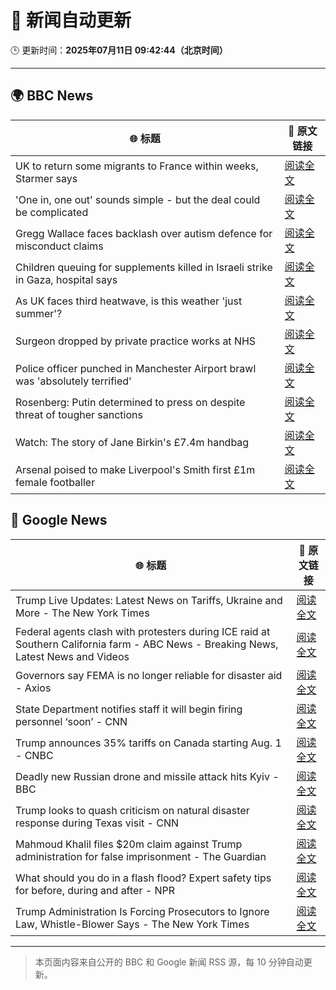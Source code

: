 # 🧠 新闻自动更新

🕒 更新时间：**2025年07月11日 09:42:44（北京时间）**

---

## 🌍 BBC News

| 🌐 标题 | 🔗 原文链接 |
|--------|-------------|
| UK to return some migrants to France within weeks, Starmer says | [阅读全文](https://www.bbc.com/news/articles/c4g2edx410wo) |
| 'One in, one out' sounds simple - but the deal could be complicated | [阅读全文](https://www.bbc.com/news/articles/c8d60djgqndo) |
| Gregg Wallace faces backlash over autism defence for misconduct claims | [阅读全文](https://www.bbc.com/news/articles/cx24lxl85wyo) |
| Children queuing for supplements killed in Israeli strike in Gaza, hospital says | [阅读全文](https://www.bbc.com/news/articles/c4gd01g1gxro) |
| As UK faces third heatwave, is this weather 'just summer'? | [阅读全文](https://www.bbc.com/weather/articles/cwyrw66jkkko) |
| Surgeon dropped by private practice works at NHS | [阅读全文](https://www.bbc.com/news/articles/cev0n2r0d2yo) |
| Police officer punched in Manchester Airport brawl was 'absolutely terrified' | [阅读全文](https://www.bbc.com/news/articles/cvgn8dz3l0lo) |
| Rosenberg: Putin determined to press on despite threat of tougher sanctions | [阅读全文](https://www.bbc.com/news/videos/cz9kqe5v379o) |
| Watch: The story of Jane Birkin's £7.4m handbag | [阅读全文](https://www.bbc.com/news/videos/c24vdnp37d1o) |
| Arsenal poised to make Liverpool's Smith first £1m female footballer | [阅读全文](https://www.bbc.com/sport/football/articles/cp8m517dl99o) |

## 📰 Google News

| 🌐 标题 | 🔗 原文链接 |
|--------|-------------|
| Trump Live Updates: Latest News on Tariffs, Ukraine and More - The New York Times | [阅读全文](https://news.google.com/rss/articles/CBMiY0FVX3lxTFB5SGFLQ2hJQl96VVd0YzBpSmFBblhNaThYQUJMSmFwc3pIeTM3ZzF1ajZSRzE3VjJIQ2QwUmFhcThOV2FNU0hZV1FRWjgtVDJ6WjBVcC1TWEtkbjJZdkZuaE5kVQ?oc=5) |
| Federal agents clash with protesters during ICE raid at Southern California farm - ABC News - Breaking News, Latest News and Videos | [阅读全文](https://news.google.com/rss/articles/CBMiqAFBVV95cUxPVFJxbG1wWjVrbEFwNzlteXlYUEJhMzlXOHNJQXFWczRoUVZfRW5aVllYWXQ3TmgzZE5SU3ctM0hQQU0yN0RNM2RqV0xYSkExeEkzTktkSEtHb3dTdTlyLWFGMzJtSnZvV0NhWVFsQUxzMFRoLWF0OHBjUGtUSEk0Sk5NLVlVbGdTbURLV01MeW5XZUNKOHJwdFhBMndkd2x3ZVZJV2d1dEPSAa4BQVVfeXFMUDZlcFBBRmtsME93akV0aW1jaWJzR3RVbmlXOWhuaFRuYlNWXzVBaDlLYXlKODVuTTF5U3Mtell4UVVTcnRpMjNkSnN0QVcwTkQ0elo5RVFuYThnc0xkOXBpLWRVV3ZrcEhDWjJHM3YtQ1JENmhMZG00XzVZN3Zuems3UUFSOWhZWk15eDNpQTExRjFmTDB4a3hqUGhCMTMyY3h0NXdWRmgwTFd0YUxB?oc=5) |
| Governors say FEMA is no longer reliable for disaster aid - Axios | [阅读全文](https://news.google.com/rss/articles/CBMiigFBVV95cUxOTVdVeHBsZHBVQ29VaFI0OGlHLVVBMUVKNVo2OGJ2bUt0a21sVGhBSXgtZVhVb3pLM0UtdUtyc3V1NXl2TXNPc003d05QNW85ZlBiT1hKSjJfV0tLeHFuSHlaUV9tWHlSVi1yb3lkZ2cxWkRiamd4YW1yOEJZT1BvUDlMd0xCNzdic2c?oc=5) |
| State Department notifies staff it will begin firing personnel ‘soon’ - CNN | [阅读全文](https://news.google.com/rss/articles/CBMibkFVX3lxTE82X3VmX2FtMjNlWjVrZ0xDVjBXYXZfVDgwYUJ0V05lanh0UkJyTm5NNDJSSGlOc21hTjZQSDYzVWVDOGdHelk0RkYyWGRvQXVLQUkybHIyOGxBQUpYWlh4RGRaRzdQd2hVbkVldVJB0gFzQVVfeXFMTk5zdUpRVWV3UWNic2lKUEpLSHVYS0FLNkNKMnRWdUtrTmtTNW5rWDZ6OWNfYm02R0lyWHVpYmtJZFpkOTA1THJ6djN0cGVQU2RtQWoyeEphRlZzZzRkNlFSLVpDQldjdHZiTDl1R0k2c2ZrOA?oc=5) |
| Trump announces 35% tariffs on Canada starting Aug. 1 - CNBC | [阅读全文](https://news.google.com/rss/articles/CBMimwFBVV95cUxQU2l1cFNHbzBleHhEa3NkZi1MZU03ekRjdjU1SVdwUDNBM1VXczJxUTZFSlFiMFpmbDlmZFkxRzNFdFlMOHNwVERtWlpVQ1RkWnBSUGltdkxCQ2RQMkJlN2w5ZFlhTTFOeUNJSHZfNXk3SEVpVlRaalBIM0JMaGpHdzhUY3hrSjdBdW9PbmNkS0d1V245YzRMMEVKY9IBoAFBVV95cUxOSUZ0UmlaRHRaRUlhVEs4dXNKREgxYUVJRXJ5czFwUkZRS2Q0Q1RrMHVBVFpMVUdOWkFWR1UwY1BySlJoT2ZyemJhMnJWUEN4dkRpSTEwcDBBaFR1UkVuaW5DaDhWUThRX3ZCaHduM1dHZFlzZ1hKaFgwZHNJdzlubU1oMzFJbjVpTjZVd2lNNE94MjNYSzVsak9wcUJCbElH?oc=5) |
| Deadly new Russian drone and missile attack hits Kyiv - BBC | [阅读全文](https://news.google.com/rss/articles/CBMiWkFVX3lxTE1uUWpYNnZrQWxnS0ZUelVxczBwWHpZbWY1dlFpVkpGSElEZUpXUENwejNEQldpQl9TQndFV3p6Nm83NUFPcDZ5cnROS2FDcWpSWmFlZDRGU1lSd9IBX0FVX3lxTFBOVnluSmhUdjRVVkoxQmxSRG50MEdJcjFHNFp5YURMNGg5bTRkYmZkYlMwNlk3UVUyeEQwMi1JUS1HT3pHTGN4QUNubmg0NjIxUF9WS0JEdXFFLWstR3Jj?oc=5) |
| Trump looks to quash criticism on natural disaster response during Texas visit - CNN | [阅读全文](https://news.google.com/rss/articles/CBMidkFVX3lxTE90WXlzd3c0eVZYcmp2eVhpekUxMS1qVVQzcl9ULVpCVWR2U0FIMFlyX2tLcUpPRWEwdV9fc2JWWVNGa0pmd05sSWJaT0tKWHhHQkdMcVFqaVNUd2thOEpNa21uS3Vxc3g0MWNOWXBnVkN6QmtlVGfSAXtBVV95cUxQZXByQ1lCYkFMaTduSkp4MlBYMUdDX1hETll0WE0tVkZWQjBNQ2xXNngtV2xxWGpTSEk4cjR2dVVfSkUwLWU0Q2RwQ2dSTHg5ZTJzb3pMSXZBS1hhVHBNeE5kbGNJTUJUcmlzdUZITDNLZGxURjd5M3ptQk0?oc=5) |
| Mahmoud Khalil files $20m claim against Trump administration for false imprisonment - The Guardian | [阅读全文](https://news.google.com/rss/articles/CBMihwFBVV95cUxONDJrRnp3QmhRd1hobzdMcElnTzdDRkh5TUl1TlZ1U2pzZi1vdVlwLUdMTzU5c3RITEdoSnh4cnVxS3hzSktqd2JXcmh5WTNwdkl3T2piS20yemN5NjR1cXBMbWV5YWZRS04tVmJnclhrdWpKSU1CQ2ZzWFNFWjVUOEsyYnpyNTQ?oc=5) |
| What should you do in a flash flood? Expert safety tips for before, during and after - NPR | [阅读全文](https://news.google.com/rss/articles/CBMiiAFBVV95cUxPS1ROTXlTRWtDWFowQ05rWHVGc0szbXZTV3BxQU9uTklTbHh1YzByeV9TTlVyM3Z3a2NUbzB1VmlfQllrZGpicHd3aDRJU05Zb2VxTzR2c240WUxDcllWOXF2WjQ1VTJPZ0djQjUyUDYxQk1ZdVNVaUFTSml4emVSYVJ3bnp4SFBH?oc=5) |
| Trump Administration Is Forcing Prosecutors to Ignore Law, Whistle-Blower Says - The New York Times | [阅读全文](https://news.google.com/rss/articles/CBMiowFBVV95cUxNRDRDS3VZZGd6c21Fa3JPNnd4cmJ2SkxWNE9JMzNKZ2EtWlBzZzNkMVVkbHEzcTVmZExtNFY1UzVjNDFjQkdHUHlfTVM4amlEQW51Y0I5WW4zeFVVMnNCdWpWMzFLTGdtX0NORGZod1VjR0xfZEZ3a25YSHBIanptWDJKSEg1aFUxSWx3R3BMX0U3N25lalJldGxsVFFVZEF3LTdz?oc=5) |

---
> 本页面内容来自公开的 BBC 和 Google 新闻 RSS 源，每 10 分钟自动更新。